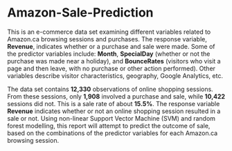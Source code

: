 # Amazon-Sale-Prediction
This is an e-commerce data set examining different variables related to Amazon.ca browsing sessions and 
purchases. The response variable, **Revenue**, indicates whether or a purchase and sale were made. 
Some of the predictor variables include: **Month**, **SpecialDay** (whether or not the purchase was made 
near a holiday), and **BounceRates** (visitors who visit a page and then leave, with no purchase or other 
action performed). Other variables describe visitor characteristics, geography, Google Analytics, etc. 

The data set contains **12,330** observations of online shopping sessions. From these sessions, only
**1,908** involved a purchase and sale, while **10,422** sessions did not. This is a sale rate of about
**15.5%**. The response variable **Revenue** indicates whether or not an online shopping session
resulted in a sale or not. Using non-linear Support Vector Machine (SVM) and random forest modelling, 
this report will attempt to predict the outcome of sale, based on the combinations of the predictor 
variables for each Amazon.ca browsing session. 
